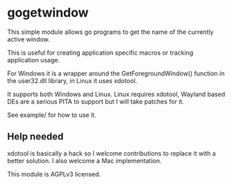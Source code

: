 # gogetwindow


This simple module allows go programs to get the name of the currently active window. 

This is useful for creating application specific macros or tracking application usage.

For Windows it is a wrapper around the GetForegroundWindow() function in the user32.dll library, in Linux it uses xdotool.

It supports both Windows and Linux. Linux requires xdotool, Wayland based DEs are a serious PITA to support but I will take patches for it.


See example/ for how to use it.

## Help needed

xdotool is basically a hack so I welcome contributions to replace it with a better solution. I also welcome a Mac implementation.

This module is AGPLv3 licensed.